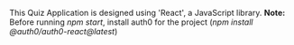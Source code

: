 This Quiz Application is designed using 'React', a JavaScript library.
**Note:**
Before running *npm start*, install auth0 for the project (*npm install @auth0/auth0-react@latest*)

